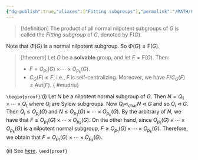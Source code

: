 ```yaml
---
{"dg-publish":true,"aliases":["Fitting subgroups"],"permalink":"/MATH/Cards/Nodes/Fitting Subgroups/","dgPassFrontmatter":true}
---
```



> [!definition]
> The product of all normal nilpotent subgroups of $G$ is called the *Fitting subgroup* of $G$, denoted by $\mathrm F(G)$. 

Note that $\Phi(G)$ is a normal nilpotent subgroup. So $\Phi(G)\leqslant\mathrm{F}(G)$.

> [!theorem]
> Let $G$ be a **solvable** group, and let $F=\mathrm F(G)$. Then:
> - $F=O_{p_1}(G)\times\cdots\times O_{p_k}(G)$.
> - $C_G(F)\leqslant F$, i.e., $F$ is self-centralizing. Moreover, we have $F/C_G(F)\leqslant\mathrm{Aut}(F)$.
{ #mudriu}


`\begin{proof}`
(i) Let $N$ be a nilpotent normal subgroup of $G$. Then $N=Q_1\times\cdots\times Q_t$ where $Q_i$ are Sylow subgroups. Now $Q_i\lhd_{\mathrm{char}} N\lhd G$ and so $Q_i\lhd G$. Then $Q_i\leqslant O_{p_i}(G)$ and $N\leqslant O_{p_1}(G)\times\cdots\times O_{p_k}(G)$. By the arbitrary of $N$, we have that $F\leqslant O_{p_1}(G)\times\cdots\times O_{p_k}(G)$. On the other hand, since $O_{p_1}(G)\times\cdots\times O_{p_k}(G)$ is a nilpotent normal subgroup, $F\geqslant O_{p_1}(G)\times\cdots\times O_{p_k}(G)$. Therefore, we obtain that $F=O_{p_1}(G)\times\cdots\times O_{p_k}(G)$. 

(ii) See [here](https://groupprops.subwiki.org/wiki/Solvable_implies_Fitting_subgroup_is_self-centralizing). 
`\end{proof}`


